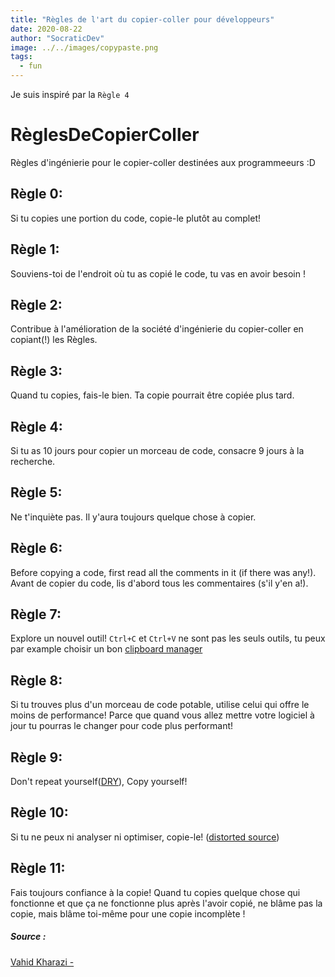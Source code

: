 ```yaml
---
title: "Règles de l'art du copier-coller pour développeurs"
date: 2020-08-22
author: "SocraticDev"
image: ../../images/copypaste.png
tags:
  - fun
---
```


Je suis inspiré par la ``Règle 4``

# RèglesDeCopierColler
Règles d'ingénierie pour le copier-coller destinées aux programmeeurs :D


## Règle 0:
Si tu copies une portion du code, copie-le plutôt au complet!

## Règle 1:
Souviens-toi de l'endroit où tu as copié le code, tu vas en avoir besoin !

## Règle 2:
Contribue à l'amélioration de la société d'ingénierie du copier-coller en copiant(!) les Règles.

## Règle 3:
Quand tu copies, fais-le bien. Ta copie pourrait être copiée plus tard.

## Règle 4:
Si tu as 10 jours pour copier un morceau de code, consacre 9 jours à la recherche.

## Règle 5:
Ne t'inquiète pas. Il y'aura toujours quelque chose à copier.

## Règle 6:
Before copying a code, first read all the comments in it (if there was any!).
Avant de copier du code, lis d'abord tous les commentaires (s'il y'en a!).

## Règle 7:
Explore un nouvel outil! `Ctrl+C` et `Ctrl+V`  ne sont pas les seuls outils, tu peux par example choisir un bon [clipboard manager](http://en.wikipedia.org/wiki/Clipboard_manager)

## Règle 8:
Si tu trouves plus d'un morceau de code potable, utilise celui qui offre le moins de performance! Parce que quand vous allez mettre votre logiciel à jour tu pourras le changer pour code plus performant!

## Règle 9:
Don't repeat yourself([DRY](http://en.wikipedia.org/wiki/Don%27t_repeat_yourself)), Copy yourself!

## Règle 10:
Si tu ne peux ni analyser ni optimiser, copie-le! ([distorted source](http://goo.gl/GdHlzU))

## Règle 11:
Fais toujours confiance à la copie! Quand tu copies quelque chose qui fonctionne et que ça ne fonctionne plus après l'avoir copié, ne blâme pas la copie, mais blâme toi-même pour une copie incomplète !

##### Source : 

[Vahid Kharazi - ](https://github.com/kharazi/awesome-copy-Règles)